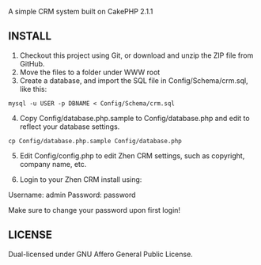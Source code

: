 A simple CRM system built on CakePHP 2.1.1

## INSTALL 

1. Checkout this project using Git, or download and unzip the ZIP file from GitHub.
2. Move the files to a folder under WWW root
3. Create a database, and import the SQL file in Config/Schema/crm.sql, like this:

```
mysql -u USER -p DBNAME < Config/Schema/crm.sql
```

4. Copy Config/database.php.sample to Config/database.php and edit to reflect your database settings.

```
cp Config/database.php.sample Config/database.php
```

5. Edit Config/config.php to edit Zhen CRM settings, such as copyright, company name, etc.

6. Login to your Zhen CRM install using:

Username: admin
Password: password

Make sure to change your password upon first login!

## LICENSE

Dual-licensed under GNU Affero General Public License.

